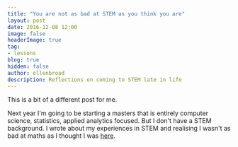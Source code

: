 ```yaml
---
title: "You are not as bad at STEM as you think you are"
layout: post
date: 2016-12-08 12:00
image: false
headerImage: true
tag:
- lessons
blog: true
hidden: false
author: ellenbroad
description: Reflections on coming to STEM late in life
---
```


This is a bit of a different post for me.

Next year I'm going to be starting a masters that is entirely computer science, statistics, applied analytics focused. But I don't have a STEM background. I wrote about my experiences in STEM and realising I wasn't as bad at maths as I thought I was [here](https://medium.com/@ellenbroad/youre-not-as-bad-at-stem-as-you-think-you-are-a8727450d0f6#.hapcwuco4 "you're not as bad at STEM as you think you are").
